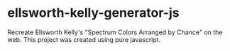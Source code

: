 # ellsworth-kelly-generator-js
Recreate Ellsworth Kelly's "Spectrum Colors Arranged by Chance" on the web. This project was created using pure javascript.

